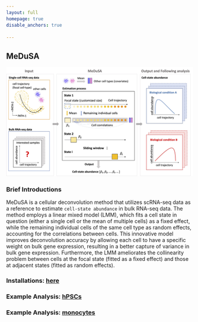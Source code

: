 ```yaml
---
layout: full
homepage: true
disable_anchors: true

---
```

## MeDuSA
![iDEA\_pipeline](Overview2.jpg)

### Brief Introductions
MeDuSA is a cellular deconvolution method that utilizes scRNA-seq data as a reference to estimate `cell-state abundance` in bulk RNA-seq data. The method employs a linear mixed model (LMM), which fits a cell state in question (either a single cell or the mean of multiple cells) as a fixed effect, while the remaining individual cells of the same cell type as random effects, accounting for the correlations between cells. This innovative model improves deconvolution accuracy by allowing each cell to have a specific weight on bulk gene expression, resulting in a better capture of variance in bulk gene expression. Furthermore, the LMM ameliorates the collinearity problem between cells at the focal state (fitted as a fixed effect) and those at adjacent states (fitted as random effects). 


### Installations: [here](https://github.com/LeonSong1995/MeDuSA)

### Example Analysis: [hPSCs]([https://github.com/LeonSong1995/MeDuSA](https://leonsong1995.github.io/MeDuSA/documentation/05_hPSC_Example.html))

### Example Analysis: [monocytes](https://github.com/LeonSong1995/MeDuSA)

